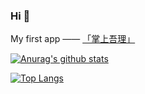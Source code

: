 ### Hi 👋

My first app —— [「掌上吾理」](https://www.coolapk.com/apk/285768)

[![Anurag's github stats](https://github-readme-stats.vercel.app/api?username=felikslv01&show_icons=true&theme=dark)](https://github.com/FeliksLv01)

[![Top Langs](https://github-readme-stats.vercel.app/api/top-langs/?username=FeliksLv01&layout=compact&langs_count=10)](https://github.com/FeliksLv01)

